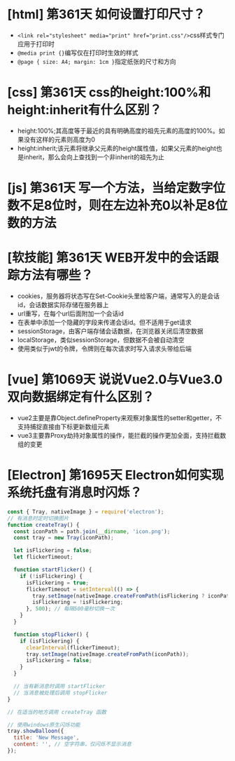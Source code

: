 # [html] 第361天 如何设置打印尺寸？

- `<link rel="stylesheet" media="print" href="print.css"/>`css样式专门应用于打印时
- `@media print {}`编写仅在打印时生效的样式
- `@page { size: A4; margin: 1cm }`指定纸张的尺寸和方向

# [css] 第361天 css的height:100%和height:inherit有什么区别？

- height:100%;其高度等于最近的具有明确高度的祖先元素的高度的100%。如果没有这样的元素则高度为0
- height:inherit;该元素将继承父元素的height属性值，如果父元素的height也是inherit，那么会向上查找到一个非inherit的祖先为止

# [js] 第361天 写一个方法，当给定数字位数不足8位时，则在左边补充0以补足8位数的方法

# [软技能] 第361天 WEB开发中的会话跟踪方法有哪些？

- cookies，服务器将状态写在Set-Cookie头里给客户端，通常写入的是会话id，会话数据实际存储在服务器上
- url重写，在每个url后面附加一个会话id
- 在表单中添加一个隐藏的字段来传递会话id。但不适用于get请求
- sessionStorage，由客户端存储会话数据，在浏览器关闭后清空数据
- localStorage，类似sessionStorage，但数据不会被自动清空
- 使用类似于jwt的令牌，令牌则在每次请求时写入请求头带给后端

# [vue] 第1069天 说说Vue2.0与Vue3.0双向数据绑定有什么区别？

- vue2主要是靠Object.defineProperty来观察对象属性的setter和getter，不支持捕捉直接由下标更新数组元素
- vue3主要靠Proxy劫持对象属性的操作，能拦截的操作更加全面，支持拦截数组的变更

# [Electron] 第1695天 Electron如何实现系统托盘有消息时闪烁？

```javascript
const { Tray, nativeImage } = require('electron');
// 有消息时定时切换图片
function createTray() {
  const iconPath = path.join(__dirname, 'icon.png');
  const tray = new Tray(iconPath);

  let isFlickering = false;
  let flickerTimeout;

  function startFlicker() {
    if (!isFlickering) {
      isFlickering = true;
      flickerTimeout = setInterval(() => {
        tray.setImage(nativeImage.createFromPath(isFlickering ? iconPath : 'transparent.png'));
        isFlickering = !isFlickering;
      }, 500); // 每隔500毫秒切换一次
    }
  }

  function stopFlicker() {
    if (isFlickering) {
      clearInterval(flickerTimeout);
      tray.setImage(nativeImage.createFromPath(iconPath));
      isFlickering = false;
    }
  }

  // 当有新消息时调用 startFlicker
  // 当消息被处理后调用 stopFlicker
}

// 在适当的地方调用 createTray 函数

// 使用windows原生闪烁功能
tray.showBalloon({
  title: 'New Message',
  content: '', // 空字符串，仅闪烁不显示消息
});

```
